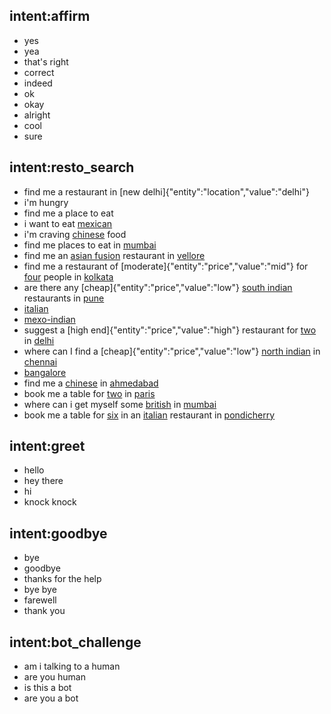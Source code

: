 ## intent:affirm
- yes
- yea
- that's right
- correct
- indeed
- ok
- okay
- alright
- cool
- sure

## intent:resto_search
- find me a restaurant in [new delhi]{"entity":"location","value":"delhi"}
- i'm hungry
- find me a place to eat
- i want to eat [mexican](cuisine)
- i'm craving [chinese](cuisine) food 
- find me places to eat in [mumbai](location)
- find me an [asian fusion](cuisine) restaurant in [vellore](location)
- find me a restaurant of [moderate]{"entity":"price","value":"mid"} for [four](people) people in [kolkata](location)
- are there any [cheap]{"entity":"price","value":"low"} [south indian](cuisine) restaurants in [pune](location)
- [italian](cuisine)
- [mexo-indian](cuisine)
- suggest a [high end]{"entity":"price","value":"high"} restaurant for [two](people) in [delhi](location)
- where can I find a [cheap]{"entity":"price","value":"low"} [north indian](cuisine) in [chennai](location)
- [bangalore](location)
- find me a [chinese](cuisine) in [ahmedabad](location)
- book me a table for [two](people) in [paris](location)
- where can i get myself some [british](cuisine) in [mumbai](location)
- book me a table for [six](people) in an [italian](cuisine) restaurant in [pondicherry](location) 


## intent:greet
- hello
- hey there
- hi
- knock knock

## intent:goodbye
- bye
- goodbye
- thanks for the help
- bye bye
- farewell
- thank you

## intent:bot_challenge
- am i talking to a human
- are you human
- is this a bot
- are you a bot